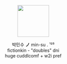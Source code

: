 <p align="center">
  <img width="100" src=https://64.media.tumblr.com/9d03e52486733921b300c1676f772091/fc2856dbca8de3ec-d8/s500x750/c2715fdfa7d20bcff6404eda6dccf02a0b6df285.pnj>
</p>


<p align="center">
박민수 <strong>ノ</strong> min-su . ¹²⁵<br>
fictionkin - "doubles" dni<br>
huge cuddlcomf + w2i pref
</p>
